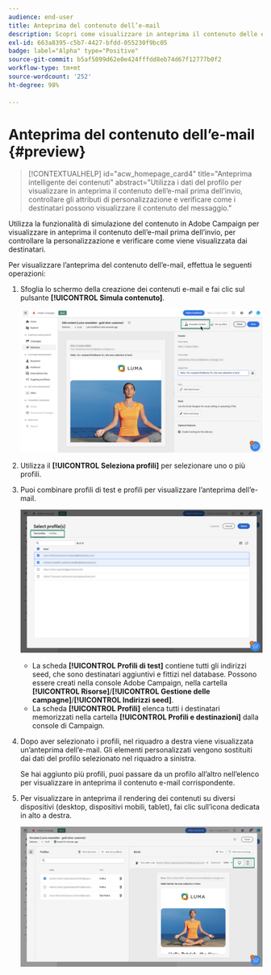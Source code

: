```yaml
---
audience: end-user
title: Anteprima del contenuto dell’e-mail
description: Scopri come visualizzare in anteprima il contenuto delle e-mail nell’interfaccia utente di Campaign Web
exl-id: 663a8395-c5b7-4427-bfdd-055230f9bc05
badge: label="Alpha" type="Positive"
source-git-commit: b5af5099d62e0e424fffdd8eb74d67f12777b0f2
workflow-type: tm+mt
source-wordcount: '252'
ht-degree: 98%

---
```



# Anteprima del contenuto dell’e-mail {#preview}

>[!CONTEXTUALHELP]
>id="acw_homepage_card4"
>title="Anteprima intelligente dei contenuti"
>abstract="Utilizza i dati del profilo per visualizzare in anteprima il contenuto dell’e-mail prima dell’invio, controllare gli attributi di personalizzazione e verificare come i destinatari possono visualizzare il contenuto del messaggio."

Utilizza la funzionalità di simulazione del contenuto in Adobe Campaign per visualizzare in anteprima il contenuto dell’e-mail prima dell’invio, per controllare la personalizzazione e verificare come viene visualizzata dai destinatari.

Per visualizzare l’anteprima del contenuto dell’e-mail, effettua le seguenti operazioni:

1. Sfoglia lo schermo della creazione dei contenuti e-mail e fai clic sul pulsante **[!UICONTROL Simula contenuto]**.

   ![](assets/simulate.png)

1. Utilizza il **[!UICONTROL Seleziona profili]** per selezionare uno o più profili.
1. Puoi combinare profili di test e profili per visualizzare l’anteprima dell’e-mail.

   ![](assets/preview-profile.png)

   * La scheda **[!UICONTROL Profili di test]** contiene tutti gli indirizzi seed, che sono destinatari aggiuntivi e fittizi nel database. Possono essere creati nella console Adobe Campaign, nella cartella **[!UICONTROL Risorse]**/**[!UICONTROL Gestione delle campagne]**/**[!UICONTROL Indirizzi seed]**.
   * La scheda **[!UICONTROL Profili]** elenca tutti i destinatari memorizzati nella cartella **[!UICONTROL Profili e destinazioni]** dalla console di Campaign.

1. Dopo aver selezionato i profili, nel riquadro a destra viene visualizzata un’anteprima dell’e-mail. Gli elementi personalizzati vengono sostituiti dai dati del profilo selezionato nel riquadro a sinistra.

   Se hai aggiunto più profili, puoi passare da un profilo all’altro nell’elenco per visualizzare in anteprima il contenuto e-mail corrispondente.

1. Per visualizzare in anteprima il rendering dei contenuti su diversi dispositivi (desktop, dispositivi mobili, tablet), fai clic sull’icona dedicata in alto a destra.

   ![](assets/preview.png)


